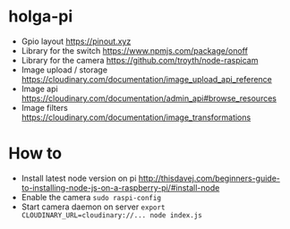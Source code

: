 # holga-pi

- Gpio layout https://pinout.xyz
- Library for the switch https://www.npmjs.com/package/onoff
- Library for the camera https://github.com/troyth/node-raspicam
- Image upload / storage https://cloudinary.com/documentation/image_upload_api_reference
- Image api https://cloudinary.com/documentation/admin_api#browse_resources
- Image filters https://cloudinary.com/documentation/image_transformations

# How to
- Install latest node version on pi http://thisdavej.com/beginners-guide-to-installing-node-js-on-a-raspberry-pi/#install-node 
- Enable the camera `sudo raspi-config`
- Start camera daemon on server `export CLOUDINARY_URL=cloudinary://... node index.js`
